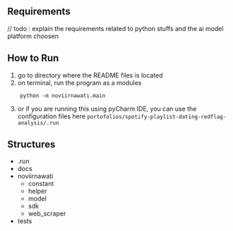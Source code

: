 ## Requirements

// todo : explain the requirements related to python stuffs and the ai model platform choosen

## How to Run

1. go to directory where the README files is located
2. on terminal, run the program as a modules
````commandline
    python -m noviirnawati.main
````
3. or if you are running this using pyCharm IDE, you can use the configuration files here `portofolios/spotify-playlist-dating-redflag-analysis/.run`

## Structures
- .run
- docs
- noviirnawati
  - constant
  - helper
  - model
  - sdk
  - web_scraper
- tests
